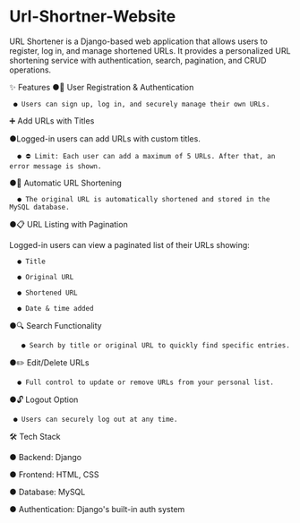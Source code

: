 # Url-Shortner-Website
URL Shortener is a Django-based web application that allows users to register, log in, and manage shortened URLs. It provides a personalized URL shortening service with authentication, search, pagination, and CRUD operations.

✨ Features
●📝 User Registration & Authentication

     ● Users can sign up, log in, and securely manage their own URLs.

➕ Add URLs with Titles

●Logged-in users can add URLs with custom titles.

      ● ⛔ Limit: Each user can add a maximum of 5 URLs. After that, an error message is shown.

●🔗 Automatic URL Shortening

      ● The original URL is automatically shortened and stored in the MySQL database.

●📋 URL Listing with Pagination

Logged-in users can view a paginated list of their URLs showing:

      ● Title

      ● Original URL

      ● Shortened URL

      ● Date & time added

●🔍 Search Functionality

       ● Search by title or original URL to quickly find specific entries.

●✏️ Edit/Delete URLs

      ● Full control to update or remove URLs from your personal list.

●🔓 Logout Option

     ● Users can securely log out at any time.


🛠️ Tech Stack

  ● Backend: Django

  ● Frontend: HTML, CSS

  ● Database: MySQL

  ● Authentication: Django's built-in auth system
